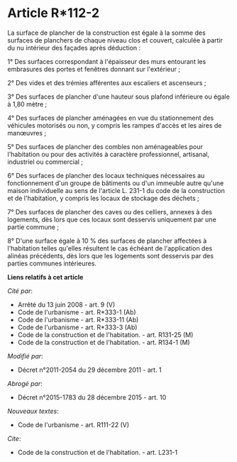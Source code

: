 # Article R*112-2

La surface de plancher de la construction est égale à la somme des surfaces de planchers de chaque niveau clos et couvert,
calculée à partir du nu intérieur des façades après déduction : 

1° Des surfaces correspondant à l'épaisseur des murs entourant les embrasures des portes et fenêtres donnant sur
l'extérieur ; 

2° Des vides et des trémies afférentes aux escaliers et ascenseurs ; 

3° Des surfaces de plancher d'une hauteur sous plafond inférieure ou égale à 1,80 mètre ; 

4° Des surfaces de plancher aménagées en vue du stationnement des véhicules motorisés ou non, y compris les rampes d'accès et
les aires de manœuvres ; 

5° Des surfaces de plancher des combles non aménageables pour l'habitation ou pour des activités à caractère professionnel,
artisanal, industriel ou commercial ; 

6° Des surfaces de plancher des locaux techniques nécessaires au fonctionnement d'un groupe de bâtiments ou d'un immeuble
autre qu'une maison individuelle au sens de l'article L. 231-1 du code de la construction et de l'habitation, y compris les
locaux de stockage des déchets ; 

7° Des surfaces de plancher des caves ou des celliers, annexes à des logements, dès lors que ces locaux sont desservis
uniquement par une partie commune ; 

8° D'une surface égale à 10 % des surfaces de plancher affectées à l'habitation telles qu'elles résultent le cas échéant de
l'application des alinéas précédents, dès lors que les logements sont desservis par des parties communes intérieures.

**Liens relatifs à cet article**

_Cité par_:

  - Arrêté du 13 juin 2008 - art. 9 (V)
  - Code de l'urbanisme - art. R*333-1 (Ab)
  - Code de l'urbanisme - art. R*333-11 (Ab)
  - Code de l'urbanisme - art. R*333-3 (Ab)
  - Code de la construction et de l'habitation. - art. R131-25 (M)
  - Code de la construction et de l'habitation. - art. R134-1 (M)

_Modifié par_:

  - Décret n°2011-2054 du 29 décembre 2011 - art. 1

_Abrogé par_:

  - Décret n°2015-1783 du 28 décembre 2015 - art. 10

_Nouveaux textes_:

  - Code de l'urbanisme - art. R111-22 (V)

_Cite_:

  - Code de la construction et de l'habitation. - art. L231-1
